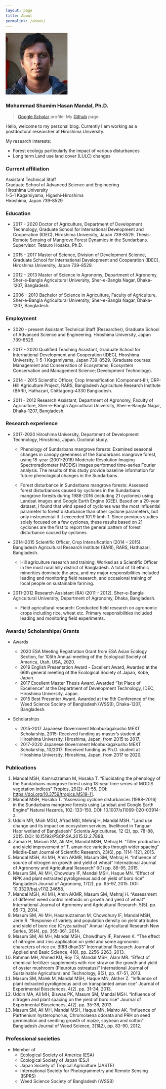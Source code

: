 ```yaml
---
layout: page
title: About
permalink: /about/
---
```

![](/img/mshmandal.png)

### Mohammad Shamim Hasan Mandal, Ph.D.
> [Google Scholar](https://scholar.google.co.jp/citations?user=DzkOfcEAAAAJ&hl=en&oi=ao) profile· 
> My [Github](https://mshmandal.github.io/) page.


Hello, welcome to my personal blog. Currently I am working as a postdoctoral researcher at Hiroshima University.

My research interests:
   - Forest ecology particularly the impact of various disturbances
   - Long term Land use land cover (LULC) changes


### Current affiliation
Assistant Technical Staff <br>
Graduate School of Advanced Science and Engineering <br>
Hiroshima University<br>
1-5-1 Kagamiyama, Higashi-Hiroshima<br>
Hiroshima, Japan 739-8529 



### Education
- 2017 - 2020 Doctor of Agriculture, Department of Development Technology, Graduate School for International Development and Cooperation (IDEC), Hiroshima University, Japan 739-8529. 
Thesis: Remote Sensing of Mangrove Forest Dynamics in the Sundarbans.
Supervisor: Tetsuro Hosaka, Ph.D. 

- 2015 - 2017 Master of Science, Division of Development Science, Graduate School for International Development and Cooperation (IDEC), Hiroshima University, Japan 739-8529.

- 2012 - 2013 Master of Science in Agronomy, Department of Agronomy, Sher-e-Bangla Agricultural University, Sher-e-Bangla Nagar, Dhaka-1207, Bangladesh.

- 2006 - 2010 Bachelor of Science in Agriculture, Faculty of Agriculture, Sher-e-Bangla Agricultural University, Sher-e-Bangla Nagar, Dhaka-1207, Bangladesh.

### Employment
- 2020 - present Assistant Technical Staff (Researcher), Graduate School of Advanced Science and Engineering. Hiroshima University, Japan 739-8529.

- 2017 - 2020 Qualified Teaching Assistant, Graduate School for International Development and Cooperation (IDEC), Hiroshima University, 1-5-1 Kagamiyama, Japan 739-8529. (Graduate courses: Management and Conservation of Ecosystems; Ecosystem Conservation and Management Science; Development Technology).

- 2014 - 2015 Scientific Officer, Crop Intensification (Component-III), CRP-Hill Agriculture Project, RARS, Bangladesh Agriculture Research Institute (BARI), Hathazari, Chittagong-4330  Bangladesh. 

- 2011 - 2012 Research Assistant, Department of Agronomy, Faculty of Agriculture, Sher-e-Bangla Agricultural University, Sher-e-Bangla Nagar, Dhaka-1207, Bangladesh.

### Research experience
- 2017-2020	Hiroshima University, Department of Development Technology, Hiroshima, Japan.
Doctoral study. 

   - Phenology of Sundarbans mangrove forests: Examined seasonal changes in canopy greenness of the Sundarbans mangrove forest, using 18-year (2001-2018) Moderate Resolution Imaging Spectroradiometer (MODIS) images performed time-series Fourier analysis. The results of this study provide baseline information for future phenological changes in the Sundarbans.

   - Forest disturbance in Sundarbans mangrove forests: Assessed forest disturbances caused by cyclones in the Sundarbans mangrove forests during 1988-2016 (including 21 cyclones) using Landsat images and Google Earth Engine (GEE). Based on a 29-year dataset, I found that wind speed of cyclones was the most influential parameter to forest disturbance than other cyclone parameters, but only instrumental if it exceeded 101.9 kmh-1. Since previous studies solely focused on a few cyclones, these results based on 21 cyclones are the first to report the general pattern of forest disturbance caused by cyclones.

- 2014-2015	Scientific Officer, Crop Intensification (2014 – 2015). Bangladesh Agricultural Research Institute (BARI), RARS, Hathazari, Bangladesh. 
   - Hill agriculture research and training: Worked as a Scientific Officer in the most rural hilly district of Bangladesh. A total of 13 ethnic minorities dominate the area, and my major responsibilities included leading and monitoring field research, and occasional training of local people on sustainable farming. 

- 2011-2012	Research Assistant (RA) (2011 – 2012). Sher-e-Bangla Agricultural University, Department of Agronomy, Dhaka, Bangladesh.
   - Field agricultural research: Conducted field research on agronomic crops including rice, wheat etc. Primary responsibilities included leading and monitoring field experiments.


### Awards/ Scholarships/ Grants
- Awards
   - 2020	ESA Meeting Registration Grant from ESA Asian Ecology Section, for 105th Annual meeting of the Ecological Society of America, Utah, USA, 2020.
   - 2019	English Presentation Award - Excellent Award, Awarded at the 66th general meeting of the Ecological Society of Japan, Kobe, Japan.
   - 2017 	Excellent Master Thesis Award, Awarded “1st Place of Excellence” at the Department of Development Technology, IDEC, Hiroshima University, Japan. 
   - 2015 	Best Presenter Award, Awarded at the 5th Conference of the Weed Science Society of Bangladesh (WSSB), Dhaka-1207, Bangladesh. 
   
- Scholarships
   - 2015-2017	Japanese Government Monbukagakusho MEXT Scholarship, 2015: Received funding as master’s student at Hiroshima University, Hiroshima, Japan, from 2015 to 2017.
   - 2017-2020	Japanese Government Monbukagakusho MEXT Scholarship, 10/2017: Received funding as Ph.D. student at Hiroshima University, Hiroshima, Japan, from 2017 to 2020.

### Publications

1.	Mandal MSH, Kamruzzaman M, Hosaka T. “Elucidating the phenology of the Sundarbans mangrove forest using 18-year time series of MODIS vegetation indices” Tropics, 29(2): 41-55. DOI: https://doi.org/10.3759/tropics.MS19-11.
2.	Mandal MSH, Hosaka T. “Assessing cyclone disturbances (1988–2016) in the Sundarbans mangrove forests using Landsat and Google Earth Engine” Natural Hazards, 102: 133–150. DOI: 10.1007/s11069-020-03914-z. 
3.	Uddin MR, Miah MGU, Afrad MSI, Mehraj H, Mandal MSH. “Land use change and its impact on ecosystem services, livelihood in Tanguar Haor wetland of Bangladesh” Scientia Agriculturae, 12 (2), pp. 78-88, 2015. DOI: 10.15192/PSCP.SA.2015.12.2.7888.
4.	Zaman H, Masum SM, Ali MH, Mandal MSH, Mehraj H. “Tiller production and yield improvement of T. aman rice varieties through wider spacing” Middle-East Journal of Scientific Research, 23(6), pp. 1114-1121, 2015.
5.	Mandal MSH, Ali MH, Amin AKMR, Masum SM, Mehraj H. “Influence of source of nitrogen on growth and yield of wheat” International Journal of Agronomy and Agricultural Research” 6(1) pp. 89-95, 2015.
6.	Masum SM, Ali MH, Chowdury IF, Mandal MSH, Haque MN. “Effect of NPK and plant extracted pyroligneous acid on yield of boro rice” Bangladesh Journal of Agronomy, 17(2), pp. 95-97, 2015. DOI: 10.3329/baj.v17i2.24658.
7.	Mandal MSH, Ali MH, Amin AKMR, Masum SM, Mehraj H. “Assessment of different weed control methods on growth and yield of wheat” International Journal of Agronomy and Agricultural Research. 5(5), pp. 65-73, 2014.
8.	Masum SM, Ali MH, Hasanuzzaman M, Chowdhury IF, Mandal MSH, Jerin R. “Response of variety and population density on yield attributes and yield of boro rice (Oryza sativa)” Annual Agricultural Research New Series, 35(4), pp. 355-361, 2014.
9.	Masum SM, Ali MH, Mandal MSH, Chowdhury IF, Parveen K. “The effect of nitrogen and zinc application on yield and some agronomic characters of rice cv. BRRI dhan33” International Research Journal of Applied and Basic Science, 4(8), pp. 2256-2263, 2013.
10. Rahman MH, Ahmed KU, Roy TS, Mandal MSH, Alam MR. “Effect of chemical fertilizer supplements with rice straw on the growth and yield of oyster mushroom (Pleurotus ostreatus)” International Journal of Sustainable Agricultural and Technology, 9(2), pp. 47-51, 2013.
11. Masum SM, Malek M, Mandal MSH, Haque MN, Akther Z. “Influence of plant extracted pyroligneous acid on transplanted aman rice” Journal of Experimental Biosciences, 4(2). pp. 31-34, 2013.
12. Uddin MA, Ali MH, Biswas PK, Masum SM, Mandal MSH. “Influence of nitrogen and plant spacing on the yield of boro rice” Journal of Experimental Biosciences, 4(2). pp. 35-38, 2013. 
13. Masum SM, Ali MH, Mandal MSH, Haque MN, Mahto AK. “Influence of Parthenium hysterophorus, Chromolaena odorata and PRH on seed germination and seedling growth of maize, soybean and cotton” Bangladesh Journal of Weed Science, 3(1&2), pp. 83-90, 2012.

### Professional societies

- Member of 
	- Ecological Society of America (ESA)
	- Ecological Society of Japan (ESJ)
	- Japan Society of Tropical Agriculture (JASTE)
	- International Society for Photogrammetry and Remote Sensing (ISPRS)
	- Weed Science Society of Bangladesh (WSSB)

